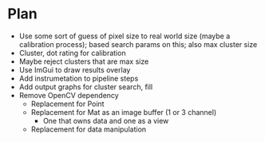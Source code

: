 # Plan

- Use some sort of guess of pixel size to real world size (maybe a calibration process); based search params on this; also max cluster size
- Cluster, dot rating for calibration
- Maybe reject clusters that are max size
- Use ImGui to draw results overlay
- Add instrumetation to pipeline steps
- Add output graphs for cluster search, fill
- Remove OpenCV dependency
	- Replacement for Point
	- Replacement for Mat as an image buffer (1 or 3 channel)
		- One that owns data and one as a view
	- Replacement for data manipulation